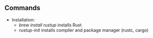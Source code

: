 ## Commands
* Installation:
  * _brew install rustup_ installs Rust
  * _rustup-init_ installs compiler and package manager (rustc, cargo)